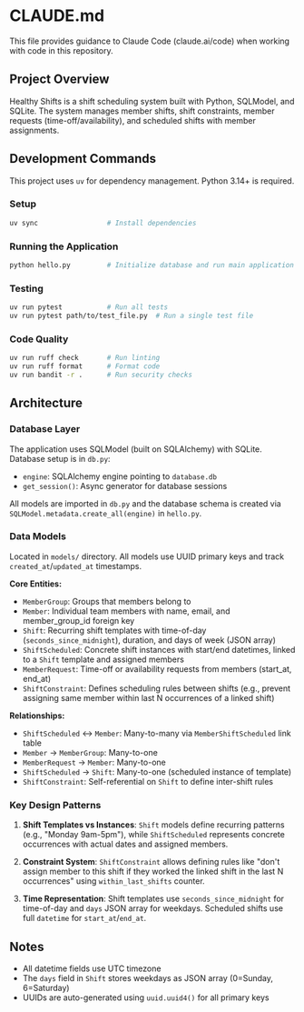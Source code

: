 # CLAUDE.md

This file provides guidance to Claude Code (claude.ai/code) when working with code in this repository.

## Project Overview

Healthy Shifts is a shift scheduling system built with Python, SQLModel, and SQLite. The system manages member shifts, shift constraints, member requests (time-off/availability), and scheduled shifts with member assignments.

## Development Commands

This project uses `uv` for dependency management. Python 3.14+ is required.

### Setup
```bash
uv sync                 # Install dependencies
```

### Running the Application
```bash
python hello.py         # Initialize database and run main application
```

### Testing
```bash
uv run pytest           # Run all tests
uv run pytest path/to/test_file.py  # Run a single test file
```

### Code Quality
```bash
uv run ruff check       # Run linting
uv run ruff format      # Format code
uv run bandit -r .      # Run security checks
```

## Architecture

### Database Layer

The application uses SQLModel (built on SQLAlchemy) with SQLite. Database setup is in `db.py`:
- `engine`: SQLAlchemy engine pointing to `database.db`
- `get_session()`: Async generator for database sessions

All models are imported in `db.py` and the database schema is created via `SQLModel.metadata.create_all(engine)` in `hello.py`.

### Data Models

Located in `models/` directory. All models use UUID primary keys and track `created_at`/`updated_at` timestamps.

**Core Entities:**
- `MemberGroup`: Groups that members belong to
- `Member`: Individual team members with name, email, and member_group_id foreign key
- `Shift`: Recurring shift templates with time-of-day (`seconds_since_midnight`), duration, and days of week (JSON array)
- `ShiftScheduled`: Concrete shift instances with start/end datetimes, linked to a `Shift` template and assigned members
- `MemberRequest`: Time-off or availability requests from members (start_at, end_at)
- `ShiftConstraint`: Defines scheduling rules between shifts (e.g., prevent assigning same member within last N occurrences of a linked shift)

**Relationships:**
- `ShiftScheduled` ↔ `Member`: Many-to-many via `MemberShiftScheduled` link table
- `Member` → `MemberGroup`: Many-to-one
- `MemberRequest` → `Member`: Many-to-one
- `ShiftScheduled` → `Shift`: Many-to-one (scheduled instance of template)
- `ShiftConstraint`: Self-referential on `Shift` to define inter-shift rules

### Key Design Patterns

1. **Shift Templates vs Instances**: `Shift` models define recurring patterns (e.g., "Monday 9am-5pm"), while `ShiftScheduled` represents concrete occurrences with actual dates and assigned members.

2. **Constraint System**: `ShiftConstraint` allows defining rules like "don't assign member to this shift if they worked the linked shift in the last N occurrences" using `within_last_shifts` counter.

3. **Time Representation**: Shift templates use `seconds_since_midnight` for time-of-day and `days` JSON array for weekdays. Scheduled shifts use full `datetime` for `start_at`/`end_at`.

## Notes

- All datetime fields use UTC timezone
- The `days` field in `Shift` stores weekdays as JSON array (0=Sunday, 6=Saturday)
- UUIDs are auto-generated using `uuid.uuid4()` for all primary keys

